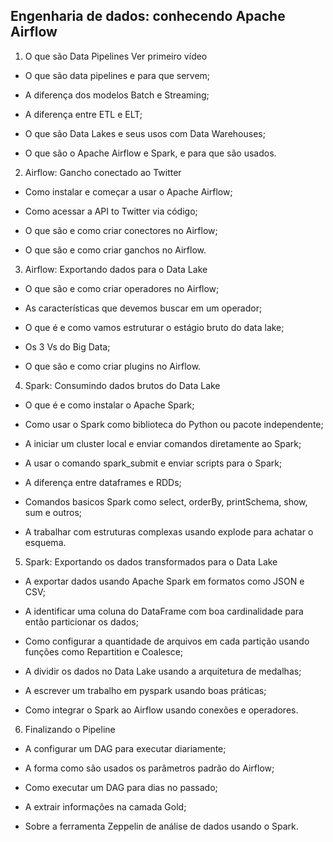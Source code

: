 ## Engenharia de dados: conhecendo Apache Airflow

1. O que são Data Pipelines Ver primeiro vídeo

- O que são data pipelines e para que servem;

- A diferença dos modelos Batch e Streaming;

- A diferença entre ETL e ELT;

- O que são Data Lakes e seus usos com Data Warehouses;

- O que são o Apache Airflow e Spark, e para que são usados.


2. Airflow: Gancho conectado ao Twitter

- Como instalar e começar a usar o Apache Airflow;

- Como acessar a API to Twitter via código;

- O que são e como criar conectores no Airflow;

- O que são e como criar ganchos no Airflow.


3. Airflow: Exportando dados para o Data Lake

- O que são e como criar operadores no Airflow;

- As características que devemos buscar em um operador;

- O que é e como vamos estruturar o estágio bruto do data lake;

- Os 3 Vs do Big Data;

- O que são e como criar plugins no Airflow.


4. Spark: Consumindo dados brutos do Data Lake

- O que é e como instalar o Apache Spark;

- Como usar o Spark como biblioteca do Python ou pacote independente;

- A iniciar um cluster local e enviar comandos diretamente ao Spark;

- A usar o comando spark_submit e enviar scripts para o Spark;

- A diferença entre dataframes e RDDs;

- Comandos basicos Spark como select, orderBy, printSchema, show, sum e outros;

- A trabalhar com estruturas complexas usando explode para achatar o esquema.


5. Spark: Exportando os dados transformados para o Data Lake

- A exportar dados usando Apache Spark em formatos como JSON e CSV;

- A identificar uma coluna do DataFrame com boa cardinalidade para então particionar os dados;

- Como configurar a quantidade de arquivos em cada partição usando funções como Repartition e Coalesce;

- A dividir os dados no Data Lake usando a arquitetura de medalhas;

- A escrever um trabalho em pyspark usando boas práticas;

- Como integrar o Spark ao Airflow usando conexões e operadores.


6. Finalizando o Pipeline

- A configurar um DAG para executar diariamente;

- A forma como são usados os parâmetros padrão do Airflow;

- Como executar um DAG para dias no passado;

- A extrair informações na camada Gold;

- Sobre a ferramenta Zeppelin de análise de dados usando o Spark.
